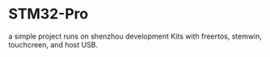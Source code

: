 # STM32-Pro
a simple project runs on shenzhou development Kits with freertos, stemwin, touchcreen, and host USB.
